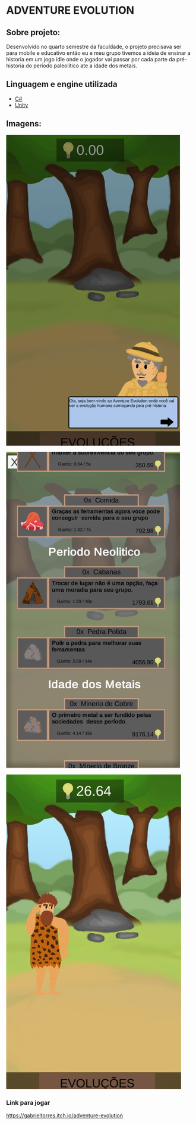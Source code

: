 # ADVENTURE EVOLUTION

## **Sobre projeto:**

Desenvolvido no quarto semestre da faculdade,  o projeto precisava ser para mobile e educativo então eu e meu grupo tivemos a ideia de ensinar a historia em um jogo idle onde o jogador vai passar por cada parte da pré-historia do período paleolítico ate a idade dos metais.



## **Linguagem e engine utilizada**

- [C#](https://docs.microsoft.com/pt-br/dotnet/csharp/)
- [Unity](https://unity.com/pt)

## Imagens:

![](imagens/gameplay1.jpg)

![](imagens/gameplay2.jpg)

![](imagens/gameplay3.jpg)

### Link para jogar

https://gabrieltorres.itch.io/adventure-evolution
